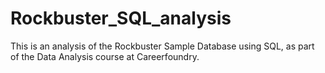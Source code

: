# Rockbuster_SQL_analysis
This is an analysis of the Rockbuster Sample Database using SQL, as part of the Data Analysis course at Careerfoundry.
